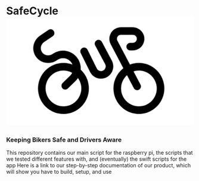 # SafeCycle ![](https://github.com/miles-riley/SafeCycle/blob/main/logo.png)
### Keeping Bikers Safe and Drivers Aware
This repository contains our main script for the raspberry pi, the scripts that we tested different features with, and (eventually) the swift scripts for the app
Here is a link to our step-by-step documentation of our product, which will show you have to build, setup, and use
